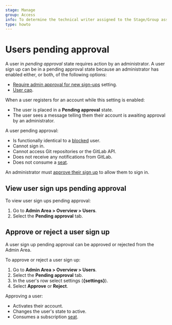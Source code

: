 ```yaml
---
stage: Manage
group: Access
info: To determine the technical writer assigned to the Stage/Group associated with this page, see https://about.gitlab.com/handbook/engineering/ux/technical-writing/#assignments
type: howto
---
```


# Users pending approval

A user in _pending approval_ state requires action by an administrator. A user sign up can be in a
pending approval state because an administrator has enabled either, or both, of the following
options:

- [Require admin approval for new sign-ups](settings/sign_up_restrictions.md#require-administrator-approval-for-new-sign-ups) setting.
- [User cap](settings/sign_up_restrictions.md#user-cap).

When a user registers for an account while this setting is enabled:

- The user is placed in a **Pending approval** state.
- The user sees a message telling them their account is awaiting approval by an administrator.

A user pending approval:

- Is functionally identical to a [blocked](moderate_users.md#blocking-a-user) user.
- Cannot sign in.
- Cannot access Git repositories or the GitLab API.
- Does not receive any notifications from GitLab.
- Does not consume a [seat](../../subscriptions/self_managed/index.md#billable-users).

An administrator must [approve their sign up](#approve-or-reject-a-user-sign-up) to allow them to
sign in.

## View user sign ups pending approval

To view user sign ups pending approval:

1. Go to **Admin Area > Overview > Users**.
1. Select the **Pending approval** tab.

## Approve or reject a user sign up

A user sign up pending approval can be approved or rejected from the Admin Area.

To approve or reject a user sign up:

1. Go to  **Admin Area > Overview > Users**.
1. Select the **Pending approval** tab.
1. In the user's row select settings (**{settings}**).
1. Select **Approve** or **Reject**.

Approving a user:

- Activates their account.
- Changes the user's state to active.
- Consumes a subscription [seat](../../subscriptions/self_managed/index.md#billable-users).
